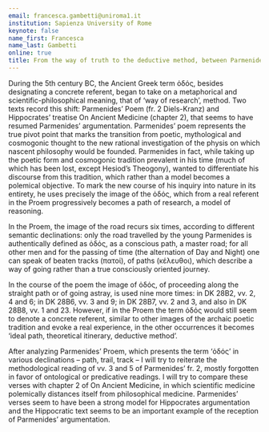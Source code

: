 ```yaml
---
email: francesca.gambetti@uniroma1.it
institution: Sapienza University of Rome
keynote: false
name_first: Francesca
name_last: Gambetti
online: true
title: From the way of truth to the deductive method, between Parmenides and On Ancient Medicine
---
```

During the 5th century BC, the Ancient Greek term ὁδός, besides designating a concrete referent, began to take on a metaphorical and scientific-philosophical meaning, that of ‘way of research’, method. Two texts record this shift: Parmenides’ Poem (fr. 2 Diels-Kranz) and Hippocrates’ treatise On Ancient Medicine (chapter 2), that seems to have resumed Parmenides’ argumentation. Parmenides’ poem represents the true pivot point that marks the transition from poetic, mythological and cosmogonic thought to the new rational investigation of the physis on which nascent philosophy would be founded. Parmenides in fact, while taking up the poetic form and cosmogonic tradition prevalent in his time (much of which has been lost, except Hesiod’s Theogony), wanted to differentiate his discourse from this tradition, which rather than a model becomes a polemical objective. To mark the new course of his inquiry into nature in its entirety, he uses precisely the image of the ὁδός, which from a real referent in the Proem progressively becomes a path of research, a model of reasoning.

In the Proem, the image of the road recurs six times, according to different semantic declinations: only the road travelled by the young Parmenides is authentically defined as ὁδός, as a conscious path, a master road; for all other men and for the passing of time (the alternation of Day and Night) one can speak of beaten tracks (πατοί), of paths (κέλευθοι), which describe a way of going rather than a true consciously oriented journey.

In the course of the poem the image of ὁδός, of proceeding along the straight path or of going astray, is used nine more times: in DK 28B2, vv. 2, 4 and 6; in DK 28B6, vv. 3 and 9; in DK 28B7, vv. 2 and 3, and also in DK 28B8, vv. 1 and 23. However, if in the Proem the term ὁδός would still seem to denote a concrete referent, similar to other images of the archaic poetic tradition and evoke a real experience, in the other occurrences it becomes ‘ideal path, theoretical itinerary, deductive method’.

After analyzing Parmenides’ Proem, which presents the term ‘ὁδός’ in various declinations – path, trail, track – I will try to reiterate the methodological reading of vv. 3 and 5 of Parmenides’ fr. 2, mostly forgotten in favor of ontological or predicative readings. I will try to compare these verses with chapter 2 of On Ancient Medicine, in which scientific medicine polemically distances itself from philosophical medicine. Parmenides’ verses seem to have been a strong model for Hippocrates argumentation and the Hippocratic text seems to be an important example of the reception of Parmenides’ argumentation.
